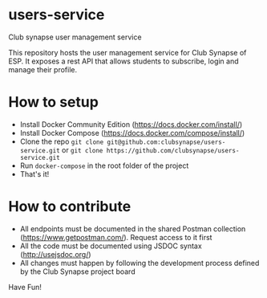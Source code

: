 # users-service
Club synapse user management service

This repository hosts the user management service for Club Synapse of ESP.
It exposes a rest API that allows students to subscribe, login and manage their profile.

# How to setup
- Install Docker Community Edition (https://docs.docker.com/install/)
- Install Docker Compose (https://docs.docker.com/compose/install/)
- Clone the repo `git clone git@github.com:clubsynapse/users-service.git` or `git clone https://github.com/clubsynapse/users-service.git`
- Run `docker-compose` in the root folder of the project
- That's it!

# How to contribute
- All endpoints must be documented in the shared Postman collection (https://www.getpostman.com/). Request access to it first
- All the code must be documented using JSDOC syntax (http://usejsdoc.org/)
- All changes must happen by following the development process defined by the Club Synapse project board

Have Fun!
